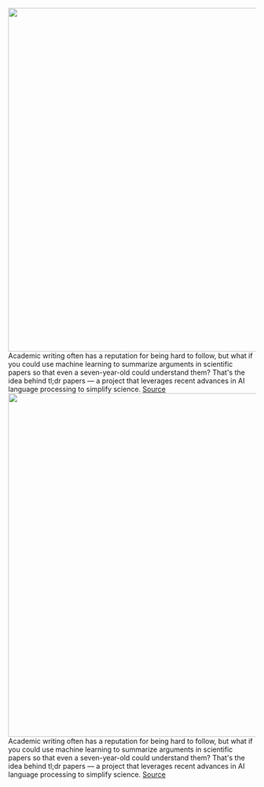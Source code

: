 <img src='https://cdn.vox-cdn.com/thumbor/JTngBOIw_YkVTsSplMWje-A7Pv4=/102x0:778x455/1200x675/filters:focal(374x130:512x268)/cdn.vox-cdn.com/uploads/chorus_image/image/70403553/tldr_paper_hero.0.jpg' width='700px' /><br/>
Academic writing often has a reputation for being hard to follow, but what if you could use machine learning to summarize arguments in scientific papers so that even a seven-year-old could understand them? That's the idea behind tl;dr papers — a project that leverages recent advances in AI language processing to simplify science.
<a href='https://www.theverge.com/2022/1/18/22889180/ai-language-summary-scientific-research-tldr-papers'> Source <a/><img src='https://cdn.vox-cdn.com/thumbor/JTngBOIw_YkVTsSplMWje-A7Pv4=/102x0:778x455/1200x675/filters:focal(374x130:512x268)/cdn.vox-cdn.com/uploads/chorus_image/image/70403553/tldr_paper_hero.0.jpg' width='700px' /><br/>
Academic writing often has a reputation for being hard to follow, but what if you could use machine learning to summarize arguments in scientific papers so that even a seven-year-old could understand them? That's the idea behind tl;dr papers — a project that leverages recent advances in AI language processing to simplify science.
<a href='https://www.theverge.com/2022/1/18/22889180/ai-language-summary-scientific-research-tldr-papers'> Source <a/>